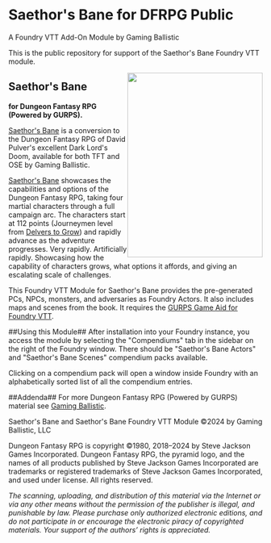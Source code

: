 # Saethor's Bane for DFRPG Public

A Foundry VTT Add-On Module by Gaming Ballistic

This is the public repository for support of the Saethor's Bane Foundry VTT module.

<img alt="" height="366" src="https://gamingballistic.com/wp-content/uploads/2024/05/Foundry-VTT-Module-Hero-Image.jpg" style="float: right;" width="268">

## Saethor's Bane

**for Dungeon Fantasy RPG (Powered by GURPS).**

[Saethor's Bane](https://gaming-ballistic.myshopify.com/products/saethors-bane?utm_source=copyToPasteBoard&utm_medium=product-links&utm_content=web) is a conversion to the Dungeon Fantasy RPG of David Pulver's excellent Dark Lord's Doom, available for both TFT and OSE by Gaming Ballistic.

[Saethor's Bane](https://gaming-ballistic.myshopify.com/products/saethors-bane?utm_source=copyToPasteBoard&utm_medium=product-links&utm_content=web) showcases the capabilities and options of the Dungeon Fantasy RPG, taking four martial characters through a full campaign arc. The characters start at 112 points (Journeymen level from [Delvers to Grow](https://gaming-ballistic.myshopify.com/collections/all-products/products/preview-pdf-delvers-to-grow-core-book?_pos=21&_fid=a774f09f8&_ss=c)) and rapidly advance as the adventure progresses. Very rapidly. Artificially rapidly. Showcasing how the capability of characters grows, what options it affords, and giving an escalating scale of challenges.

This Foundry VTT Module for Saethor's Bane provides the pre-generated PCs, NPCs, monsters, and adversaries as Foundry Actors. It also includes maps and scenes from the book. It requires the [GURPS Game Aid for Foundry VTT](https://foundryvtt.com/packages/gurps).

##Using this Module##
After installation into your Foundry instance, you access the module by selecting the "Compendiums" tab in the sidebar on the right of the Foundry window. There should be "Saethor's Bane Actors" and "Saethor's Bane Scenes" compendium packs available.

Clicking on a compendium pack will open a window inside Foundry with an alphabetically sorted list of all the compendium entries.

##Addenda##
For more Dungeon Fantasy RPG (Powered by GURPS) material see [Gaming Ballistic](https://gaming-ballistic.myshopify.com/collections/all-products?filter.p.m.my_fields.collection=Dungeon+Fantasy+RPG+%28Powered+by+GURPS%29&sort_by=title-ascending).

Saethor's Bane and Saethor's Bane Foundry VTT Module ©2024 by Gaming Ballistic, LLC

Dungeon Fantasy RPG is copyright ©1980, 2018–2024 by Steve Jackson Games Incorporated. Dungeon Fantasy RPG, the pyramid logo, and the names of all products published by Steve Jackson Games Incorporated are trademarks or registered trademarks of Steve Jackson Games Incorporated, and used under license. All rights reserved.

_The scanning, uploading, and distribution of this material via the Internet or via any other means without the permission of the publisher is illegal, and punishable by law. Please purchase only authorized electronic editions, and do not participate in or encourage the electronic piracy of copyrighted materials. Your support of the authors’ rights is appreciated._
